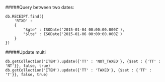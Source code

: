 
#####Query between two dates: 

    db.RECEIPT.find({
        'RTXD' : 
        { 
            "$gte" : ISODate('2015-01-04 00:00:00.000Z'), 
            "$lte" : ISODate('2015-01-06 00:00:00.000Z')
        }
    })
    
#####Update multi
    
    db.getCollection('ITEM').update({'TT' : 'NOT_TAXED'}, {$set : {'TT' : 'NT'}}, false, true)
    db.getCollection('ITEM').update({'TT' : 'TAXED'}, {$set : {'TT' : 'T'}}, false, true)